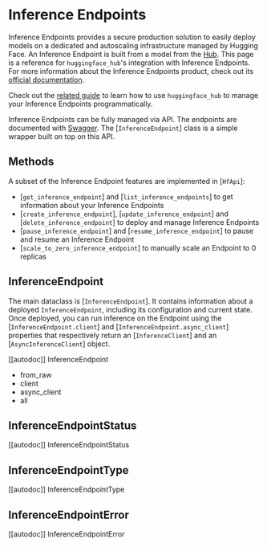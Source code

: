 # Inference Endpoints

Inference Endpoints provides a secure production solution to easily deploy models on a dedicated and autoscaling infrastructure managed by Hugging Face. An Inference Endpoint is built from a model from the [Hub](https://huggingface.co/models). This page is a reference for `huggingface_hub`'s integration with Inference Endpoints. For more information about the Inference Endpoints product, check out its [official documentation](https://huggingface.co/docs/inference-endpoints/index).

<Tip>

Check out the [related guide](../guides/inference_endpoints) to learn how to use `huggingface_hub` to manage your Inference Endpoints programmatically.

</Tip>

Inference Endpoints can be fully managed via API. The endpoints are documented with [Swagger](https://api.endpoints.huggingface.cloud/). The [`InferenceEndpoint`] class is a simple wrapper built on top on this API.

## Methods

A subset of the Inference Endpoint features are implemented in [`HfApi`]:

- [`get_inference_endpoint`] and [`list_inference_endpoints`] to get information about your Inference Endpoints
- [`create_inference_endpoint`], [`update_inference_endpoint`] and [`delete_inference_endpoint`] to deploy and manage Inference Endpoints
- [`pause_inference_endpoint`] and [`resume_inference_endpoint`] to pause and resume an Inference Endpoint
- [`scale_to_zero_inference_endpoint`] to manually scale an Endpoint to 0 replicas

## InferenceEndpoint

The main dataclass is [`InferenceEndpoint`]. It contains information about a deployed `InferenceEndpoint`, including its configuration and current state. Once deployed, you can run inference on the Endpoint using the  [`InferenceEndpoint.client`] and [`InferenceEndpoint.async_client`] properties that respectively return an [`InferenceClient`] and an [`AsyncInferenceClient`] object.

[[autodoc]] InferenceEndpoint
  - from_raw
  - client
  - async_client
  - all

## InferenceEndpointStatus

[[autodoc]] InferenceEndpointStatus

## InferenceEndpointType

[[autodoc]] InferenceEndpointType

## InferenceEndpointError

[[autodoc]] InferenceEndpointError
